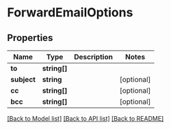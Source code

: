 # ForwardEmailOptions

## Properties
Name | Type | Description | Notes
------------ | ------------- | ------------- | -------------
**to** | **string[]** |  | 
**subject** | **string** |  | [optional] 
**cc** | **string[]** |  | [optional] 
**bcc** | **string[]** |  | [optional] 

[[Back to Model list]](../README.md#documentation-for-models) [[Back to API list]](../README.md#documentation-for-api-endpoints) [[Back to README]](../README.md)



